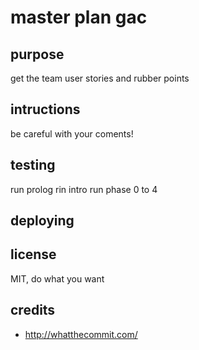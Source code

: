 # master plan gac

## purpose

get the team user stories and rubber points

## intructions

be careful with your coments!

## testing

run prolog
rin intro
run phase 0 to 4

## deploying

## license
MIT, do what you want

## credits
- http://whatthecommit.com/
